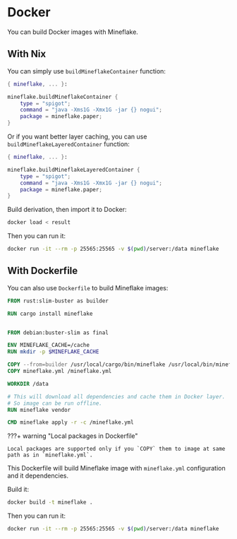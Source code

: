 # Docker

You can build Docker images with Mineflake.

## With Nix

You can simply use `buildMineflakeContainer` function:

``` nix linenums="1" title="docker.nix"
{ mineflake, ... }:

mineflake.buildMineflakeContainer {
    type = "spigot";
    command = "java -Xms1G -Xmx1G -jar {} nogui";
    package = mineflake.paper;
}
```

Or if you want better layer caching, you can use `buildMineflakeLayeredContainer` function:

``` nix linenums="1" title="docker.nix"
{ mineflake, ... }:

mineflake.buildMineflakeLayeredContainer {
    type = "spigot";
    command = "java -Xms1G -Xmx1G -jar {} nogui";
    package = mineflake.paper;
}
```

Build derivation, then import it to Docker:

``` bash
docker load < result
```

Then you can run it:

``` bash
docker run -it --rm -p 25565:25565 -v $(pwd)/server:/data mineflake
```

## With Dockerfile

You can also use `Dockerfile` to build Mineflake images:

``` dockerfile linenums="1" title="Dockerfile"
FROM rust:slim-buster as builder

RUN cargo install mineflake


FROM debian:buster-slim as final

ENV MINEFLAKE_CACHE=/cache
RUN mkdir -p $MINEFLAKE_CACHE

COPY --from=builder /usr/local/cargo/bin/mineflake /usr/local/bin/mineflake
COPY mineflake.yml /mineflake.yml

WORKDIR /data

# This will download all dependencies and cache them in Docker layer.
# So image can be run offline.
RUN mineflake vendor

CMD mineflake apply -r -c /mineflake.yml
```

???+ warning "Local packages in Dockerfile"

    Local packages are supported only if you `COPY` them to image at same path as in `mineflake.yml`.

This Dockerfile will build Mineflake image with `mineflake.yml` configuration and it dependencies.

Build it:

``` bash
docker build -t mineflake .
```

Then you can run it:

``` bash
docker run -it --rm -p 25565:25565 -v $(pwd)/server:/data mineflake
```

